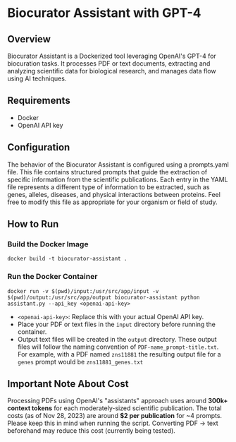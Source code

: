 # Biocurator Assistant with GPT-4

## Overview
Biocurator Assistant is a Dockerized tool leveraging OpenAI's GPT-4 for biocuration tasks. It processes PDF or text documents, extracting and analyzing scientific data for biological research, and manages data flow using AI techniques.

## Requirements
- Docker
- OpenAI API key

## Configuration
The behavior of the Biocurator Assistant is configured using a prompts.yaml file. This file contains structured prompts that guide the extraction of specific information from the scientific publications. Each entry in the YAML file represents a different type of information to be extracted, such as genes, alleles, diseases, and physical interactions between proteins. Feel free to modify this file as appropriate for your organism or field of study.

## How to Run
### Build the Docker Image
```docker build -t biocurator-assistant .```

### Run the Docker Container
```docker run -v $(pwd)/input:/usr/src/app/input -v $(pwd)/output:/usr/src/app/output biocurator-assistant python assistant.py --api_key <openai-api-key>```

- `<openai-api-key>`: Replace this with your actual OpenAI API key.
- Place your PDF or text files in the `input` directory before running the container.
- Output text files will be created in the `output` directory. These output files will follow the naming convention of ```PDF-name_prompt-title.txt```. For example, with a PDF named `zns11881` the resulting output file for a `genes` prompt would be `zns11881_genes.txt`

## Important Note About Cost
Processing PDFs using OpenAI's "assistants" approach uses around **300k+ context tokens** for each moderately-sized scientific publication. The total costs (as of Nov 28, 2023) are around **$2 per publication** for ~4 prompts. Please keep this in mind when running the script. Converting PDF -> text beforehand may reduce this cost (currently being tested).